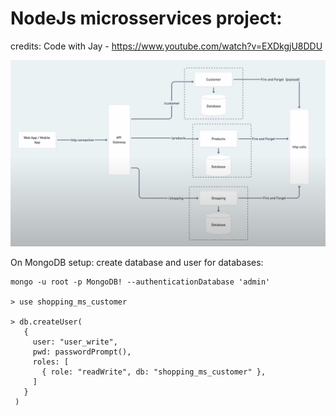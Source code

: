 # NodeJs microsservices project:

credits: Code with Jay - https://www.youtube.com/watch?v=EXDkgjU8DDU

![Alt text](___docs/architecture.png?raw=true "Scheme")


On MongoDB setup: create database and user for databases:
```
mongo -u root -p MongoDB! --authenticationDatabase 'admin'

> use shopping_ms_customer

> db.createUser(
   {
     user: "user_write",
     pwd: passwordPrompt(),
     roles: [
       { role: "readWrite", db: "shopping_ms_customer" },
     ]
   }
 )

```